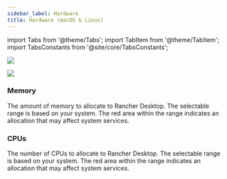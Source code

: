 ```yaml
---
sidebar_label: Hardware
title: Hardware (macOS & Linux)
---
```


import Tabs from '@theme/Tabs';
import TabItem from '@theme/TabItem';
import TabsConstants from '@site/core/TabsConstants';

<Tabs groupId="os">
<TabItem value="macOS">

![](rd-versioned-asset://preferences/macOS_virtualMachine_tabHardware.png)

</TabItem>
<TabItem value="Linux">

![](rd-versioned-asset://preferences/Linux_virtualMachine_tabHardware.png)

</TabItem>
</Tabs>

### Memory

The amount of memory to allocate to Rancher Desktop. The selectable range is based on your system. The red area within the range indicates an allocation that may affect system services.

### CPUs

The number of CPUs to allocate to Rancher Desktop. The selectable range is based on your system. The red area within the range indicates an allocation that may affect system services.
